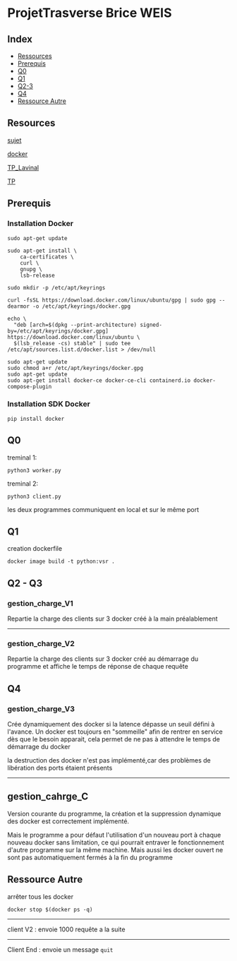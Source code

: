 # ProjetTrasverse Brice WEIS

## Index

+ [Ressources](#resources)
+ [Prerequis](#prerequis)
+ [Q0](#q0)
+ [Q1](#q1)
+ [Q2-3](#q2---q3)
+ [Q4](#q4)
+ [Ressource Autre](#ressource-autre)

## Resources 
[sujet](https://docs.google.com/document/d/11zBVDOXcx6rLfGPptINeEuc0mywJ25OQWXOmVf0NwV4/edit#)

[docker](https://docs.docker.com/engine/)

[TP_Lavinal](https://www.irit.fr/~Emmanuel.Lavinal/cours/VSR/)

[TP](https://moodle.univ-tlse3.fr/pluginfile.php/620348/mod_resource/content/2/M2iLord-virtualization-TPs.pdf)

## Prerequis
### Installation Docker

```
sudo apt-get update

sudo apt-get install \
    ca-certificates \
    curl \
    gnupg \
    lsb-release

sudo mkdir -p /etc/apt/keyrings

curl -fsSL https://download.docker.com/linux/ubuntu/gpg | sudo gpg --dearmor -o /etc/apt/keyrings/docker.gpg

echo \
  "deb [arch=$(dpkg --print-architecture) signed-by=/etc/apt/keyrings/docker.gpg] https://download.docker.com/linux/ubuntu \
  $(lsb_release -cs) stable" | sudo tee /etc/apt/sources.list.d/docker.list > /dev/null

sudo apt-get update
sudo chmod a+r /etc/apt/keyrings/docker.gpg
sudo apt-get update
sudo apt-get install docker-ce docker-ce-cli containerd.io docker-compose-plugin
```

### Installation SDK Docker
```
pip install docker
```


## Q0

treminal 1:

```
python3 worker.py
```

treminal 2:

```
python3 client.py
```

les deux programmes communiquent en local et sur le même port

## Q1

creation dockerfile



```
docker image build -t python:vsr .
```

## Q2 - Q3

### gestion_charge_V1

Repartie la charge des clients sur 3 docker créé à la main préalablement

---
### gestion_charge_V2
Repartie la charge des clients sur 3 docker créé au démarrage du programme et affiche le temps de réponse de chaque requête

## Q4

### gestion_charge_V3
Crée dynamiquement des docker si la latence dépasse un seuil défini à l'avance. Un docker est toujours en "sommeille" afin de rentrer en service dès que le besoin apparait, cela permet de ne pas à attendre le temps de démarrage du docker

la destruction des docker n'est pas implémenté,car des problèmes de libération des ports étaient présents

---
## gestion_cahrge_C

Version courante du programme, la création et la suppression dynamique des docker est correctement implémenté.

Mais le programme a pour défaut l'utilisation d'un nouveau port à chaque nouveau docker sans limitation, ce qui pourrait entraver le fonctionnement d'autre programme sur la même machine. Mais aussi les docker ouvert ne sont pas automatiquement fermés à la fin du programme

## Ressource Autre

arrêter tous les docker 

```
docker stop $(docker ps -q)
```
***
client V2   : envoie 1000 requête a la suite
***
Client End  : envoie un message ```quit```


